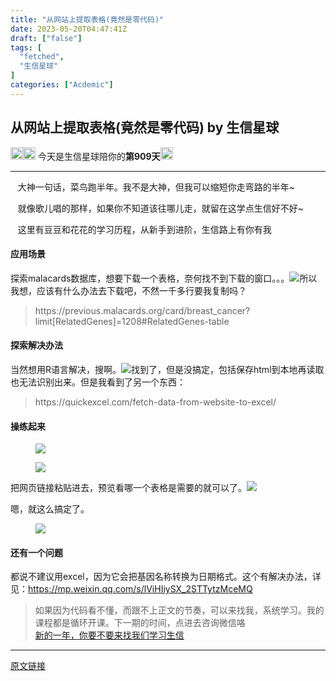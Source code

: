 ```yaml
---
title: "从网站上提取表格(竟然是零代码)"
date: 2023-05-20T04:47:41Z
draft: ["false"]
tags: [
  "fetched",
  "生信星球"
]
categories: ["Acdemic"]
---
```

从网站上提取表格(竟然是零代码) by 生信星球
------
<div><section data-mpa-powered-by="yiban.io"><span>‍</span><img data-ratio="1" data-src="https://mmbiz.qpic.cn/mmbiz_png/8oKPbJgbBHrDic8XGmJ0b7oibVJajb0emLBHSvuibGG49ooBgtaAibE3TNJ00iaHviaMtdIKQJfCwtUfuHicDImtSfIxg/640?wx_fmt=png" data-type="png" data-w="64" width="20px" src="https://mmbiz.qpic.cn/mmbiz_png/8oKPbJgbBHrDic8XGmJ0b7oibVJajb0emLBHSvuibGG49ooBgtaAibE3TNJ00iaHviaMtdIKQJfCwtUfuHicDImtSfIxg/640?wx_fmt=png"><img data-ratio="1" data-src="https://mmbiz.qpic.cn/mmbiz_png/8oKPbJgbBHrDic8XGmJ0b7oibVJajb0emLPukRHCbicy4pNKeEv9qd7aWSfsx7roib2od3xPrRPicw3a0kbn0uQ6JmQ/640?wx_fmt=png" data-type="png" data-w="64" width="20px" src="https://mmbiz.qpic.cn/mmbiz_png/8oKPbJgbBHrDic8XGmJ0b7oibVJajb0emLPukRHCbicy4pNKeEv9qd7aWSfsx7roib2od3xPrRPicw3a0kbn0uQ6JmQ/640?wx_fmt=png"><span> 今天是生信星球陪你的<span><strong>第909天</strong></span></span><img data-ratio="1" data-src="https://mmbiz.qpic.cn/mmbiz_png/8oKPbJgbBHrDic8XGmJ0b7oibVJajb0emLBHSvuibGG49ooBgtaAibE3TNJ00iaHviaMtdIKQJfCwtUfuHicDImtSfIxg/640?wx_fmt=png" data-type="png" data-w="64" width="20px" src="https://mmbiz.qpic.cn/mmbiz_png/8oKPbJgbBHrDic8XGmJ0b7oibVJajb0emLBHSvuibGG49ooBgtaAibE3TNJ00iaHviaMtdIKQJfCwtUfuHicDImtSfIxg/640?wx_fmt=png"></section><hr><p><span><span>   </span><span>大神一句话，菜鸟跑半年。我不是大神，但我可以缩短你走弯路的半年~</span></span></p><p><span>   就像歌儿唱的那样，如果你不知道该往哪儿走，就留在这学点生信好不好~</span></p><p><span>   这里有豆豆和花花的学习历程，从新手到进阶，生信路上有你有我</span></p><section data-tool="mdnice编辑器" data-website="https://www.mdnice.com"><h4 data-tool="mdnice编辑器"><span><span> </span></span><span><span> </span>应用场景</span><span><span> </span></span></h4><p data-tool="mdnice编辑器">探索malacards数据库，想要下载一个表格，奈何找不到下载的窗口。。。<img data-ratio="0.46296296296296297" data-src="https://mmbiz.qpic.cn/mmbiz_png/8oKPbJgbBHpJiaBX211kwU6dxjXD6hvicBP8nicBqkficME9ekPRkxQyY1zZlFkRnWSXMYBKhHrxnRywyDCOc5qSicQ/640?wx_fmt=png" data-type="png" data-w="1080" src="https://mmbiz.qpic.cn/mmbiz_png/8oKPbJgbBHpJiaBX211kwU6dxjXD6hvicBP8nicBqkficME9ekPRkxQyY1zZlFkRnWSXMYBKhHrxnRywyDCOc5qSicQ/640?wx_fmt=png">所以我想，应该有什么办法去下载吧，不然一千多行要我复制吗？</p><blockquote data-tool="mdnice编辑器"><p>https://previous.malacards.org/card/breast_cancer?limit[RelatedGenes]=1208#RelatedGenes-table</p></blockquote><h4 data-tool="mdnice编辑器"><span><span> </span></span><span><span> </span>探索解决办法</span><span><span> </span></span></h4><p data-tool="mdnice编辑器">当然想用R语言解决，搜啊。<img data-ratio="0.8335625859697386" data-src="https://mmbiz.qpic.cn/mmbiz_png/8oKPbJgbBHpJiaBX211kwU6dxjXD6hvicByOZ05PQhswyXXeyrTmcxJntc99MwJ0pNqzwzIc46zbTz50JW8Ijpeg/640?wx_fmt=png" data-type="png" data-w="727" src="https://mmbiz.qpic.cn/mmbiz_png/8oKPbJgbBHpJiaBX211kwU6dxjXD6hvicByOZ05PQhswyXXeyrTmcxJntc99MwJ0pNqzwzIc46zbTz50JW8Ijpeg/640?wx_fmt=png">找到了，但是没搞定，包括保存html到本地再读取也无法识别出来。但是我看到了另一个东西：</p><blockquote data-tool="mdnice编辑器"><p>https://quickexcel.com/fetch-data-from-website-to-excel/</p></blockquote><h4 data-tool="mdnice编辑器"><span><span> </span></span><span><span> </span>操练起来</span><span><span> </span></span></h4><figure data-tool="mdnice编辑器"><img data-ratio="0.24722222222222223" data-src="https://mmbiz.qpic.cn/mmbiz_png/8oKPbJgbBHpJiaBX211kwU6dxjXD6hvicB0mDsGTuiaocApLU4q390ABWheLqMNJoEGwiasj7bfia3ytpnyUbX0EKEg/640?wx_fmt=png" data-type="png" data-w="1080" src="https://mmbiz.qpic.cn/mmbiz_png/8oKPbJgbBHpJiaBX211kwU6dxjXD6hvicB0mDsGTuiaocApLU4q390ABWheLqMNJoEGwiasj7bfia3ytpnyUbX0EKEg/640?wx_fmt=png"></figure><figure data-tool="mdnice编辑器"><img data-ratio="0.3241106719367589" data-src="https://mmbiz.qpic.cn/mmbiz_png/8oKPbJgbBHpJiaBX211kwU6dxjXD6hvicBCkGfNDmjmrD6aUmmL25vK51sMoBoH12cyicGxauyv5gV5DfJib0j1ZQQ/640?wx_fmt=png" data-type="png" data-w="1012" src="https://mmbiz.qpic.cn/mmbiz_png/8oKPbJgbBHpJiaBX211kwU6dxjXD6hvicBCkGfNDmjmrD6aUmmL25vK51sMoBoH12cyicGxauyv5gV5DfJib0j1ZQQ/640?wx_fmt=png"></figure><p data-tool="mdnice编辑器">把网页链接粘贴进去，预览看哪一个表格是需要的就可以了。<img data-ratio="0.7833333333333333" data-src="https://mmbiz.qpic.cn/mmbiz_png/8oKPbJgbBHpJiaBX211kwU6dxjXD6hvicBGUzHR76X9VBV8rM0HNJtjqibZhqELOqmJw9XZUD15SRMkvibbs1E3fmA/640?wx_fmt=png" data-type="png" data-w="1080" src="https://mmbiz.qpic.cn/mmbiz_png/8oKPbJgbBHpJiaBX211kwU6dxjXD6hvicBGUzHR76X9VBV8rM0HNJtjqibZhqELOqmJw9XZUD15SRMkvibbs1E3fmA/640?wx_fmt=png"></p><p data-tool="mdnice编辑器">嗯，就这么搞定了。</p><figure data-tool="mdnice编辑器"><img data-ratio="0.5138888888888888" data-src="https://mmbiz.qpic.cn/mmbiz_png/8oKPbJgbBHpJiaBX211kwU6dxjXD6hvicBDZiapA4jibjyXaLF1FOA45ZiaAdc58asavW2NG2ulYXZlrvFDSsU1CcZw/640?wx_fmt=png" data-type="png" data-w="1080" src="https://mmbiz.qpic.cn/mmbiz_png/8oKPbJgbBHpJiaBX211kwU6dxjXD6hvicBDZiapA4jibjyXaLF1FOA45ZiaAdc58asavW2NG2ulYXZlrvFDSsU1CcZw/640?wx_fmt=png"></figure><h4 data-tool="mdnice编辑器"><span><span> </span></span><span><span> </span>还有一个问题</span><span><span> </span></span></h4><p data-tool="mdnice编辑器">都说不建议用excel，因为它会把基因名称转换为日期格式。这个有解决办法，详见：<a target="_blank" href="https://mp.weixin.qq.com/s?__biz=MzU4NjU4ODQ2MQ==&amp;mid=2247490862&amp;idx=1&amp;sn=0e303e7824a12472d6280bedd6ca9742&amp;scene=21#wechat_redirect" textvalue="https://mp.weixin.qq.com/s?__biz=MzU4NjU4ODQ2MQ==&amp;mid=2247490862&amp;idx=1&amp;sn=0e303e7824a12472d6280bedd6ca9742&amp;scene=21#wechat_redirect" linktype="text" imgurl="" imgdata="null" tab="innerlink" data-linktype="2">https://mp.weixin.qq.com/s/lViHIiySX_2STTytzMceMQ</a><span></span></p></section><section><blockquote><section><span>如果因为代码看不懂，而跟不上正文的节奏，可以来找我，系统学习。我的</span><span>课程都是循环开课。</span><span>下一期的时间，点进去咨询微信咯</span><br></section><section><a target="_blank" href="http://mp.weixin.qq.com/s?__biz=MzU4NjU4ODQ2MQ==&amp;mid=2247492986&amp;idx=1&amp;sn=c5db0884e283fcc50fe2c91f59167ba2&amp;chksm=fdfbad38ca8c242ecab3fad572975ce70ed9f2fb3ac8512eaa5393b54d210ecec4aad8a2c3fd&amp;scene=21#wechat_redirect" textvalue="新的一年，你要不要‍来找我们学习生信" linktype="text" imgurl="" imgdata="null" data-itemshowtype="11" tab="innerlink" data-linktype="2">新的一年，你要不要来找我们学习生信</a><br></section></blockquote></section><p><mp-style-type data-value="3"></mp-style-type></p></div>  
<hr>
<a href="https://mp.weixin.qq.com/s/UqWGp8AU_jqiS02IX4MUSA",target="_blank" rel="noopener noreferrer">原文链接</a>
